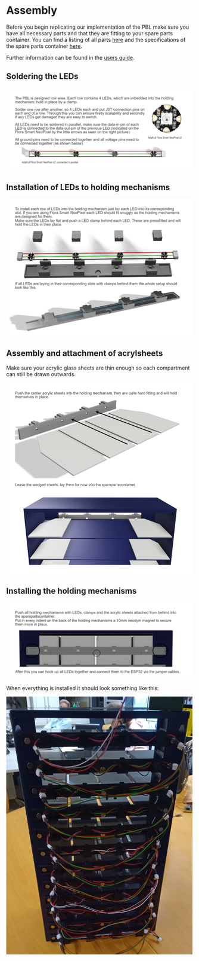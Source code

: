 # Assembly

Before you begin replicating our implementation of the PBL make sure you have all necessary parts and that they are fitting to your spare parts container. You can find a listing of all parts [here](../docs/PartsListingREADME.md) and the specifications of the spare parts container [here](../docs/TechnicalSpecsREADME.md).

Further information can be found in the [users guide](../Documentation/PBL%20Users%20Guide.pdf).

## Soldering the LEDs

<img src="../Documentation/Users%20Guide/JPG/solderingLEDs.jpeg" alt="leds soldered picture" width="500"/>

## Installation of LEDs to holding mechanisms

<img src="../Documentation/Users%20Guide/JPG/installingHoldingMechanism.jpeg" alt="installation of leds to holding mechanism" width="500"/>

## Assembly and attachment of acrylsheets

Make sure your acrylic glass sheets are thin enough so each compartment can still be drawn outwards.

<img src="../Documentation/Users%20Guide/JPG/installingAcryl.jpeg" alt="Assembly of acryl sheets" width="500"/>

## Installing the holding mechanisms

<img src="../Documentation/Users%20Guide/JPG/InstallingMechanismToContainer.jpeg" alt="installation of holding mechanisms" width="500"/>

When everything is installed it should look something like this:

<img src="../Documentation/Users%20Guide/pictures/kastenruckseite.jpg" alt="Backside small parts container" width="500"/>
